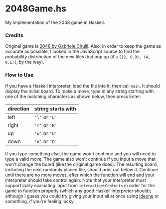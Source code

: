 2048Game.hs
===========

My implementation of the 2048 game in Haskell.

### Credits
Original game is [2048 by Gabriele Cirulli](http://gabrielecirulli.github.io/2048/). Also, in order to keep the game as accurate as possible, I looked in the JavaScript source to find the probability distribution of the new tiles that pop up (it's `[(2, 0.9), (4, 0.1)]`, by the way).

### How to Use
If you have a Haskell interpreter, load the file into it, then call `main`. It should display the initial board. To make a move, type in any string starting with one of the matching characters as shown below, then press Enter:

direction | string starts with
-- | --
left | `'l'` or `'L'`
right | `'r'` or `'R'`
up | `'u'` or `'U'`
down | `'d'` or `'D'`

If you type something else, the game won't continue and you will need to type a valid move. The game also won't continue if you input a move that won't change the board (like the original game does). The resulting board, including the next randomly placed tile, should print out below it. Continue until there are no more moves, after which the function will end and your interpreter should take control again. Note that your interpreter must support lazily evaluating input from `interact`/`getContents` in order for the game to function properly (which any good Haskell interpreter should); although I guess you could try giving your input all at once using [Ideone](http://ideone.com/) or something, if you're feeling lucky.